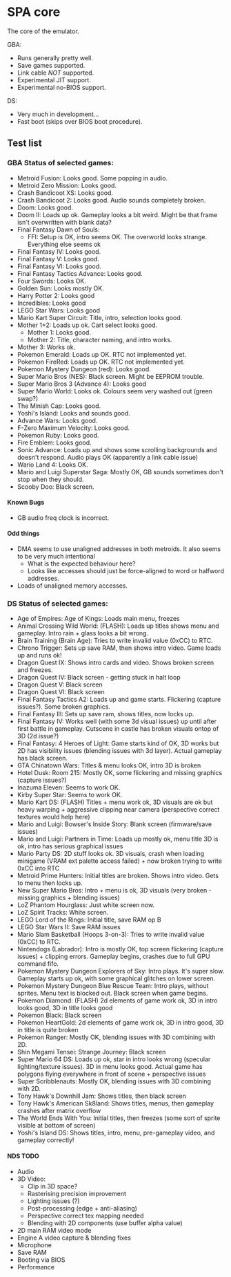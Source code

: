# SPA core
The core of the emulator.

GBA:
- Runs generally pretty well.
- Save games supported.
- Link cable _NOT_ supported.
- Experimental JIT support.
- Experimental no-BIOS support.

DS:
- Very much in development...
- Fast boot (skips over BIOS boot procedure).

## Test list

### GBA Status of selected games:
- Metroid Fusion: Looks good. Some popping in audio.
- Metroid Zero Mission: Looks good.
- Crash Bandicoot XS: Looks good.
- Crash Bandicoot 2: Looks good. Audio sounds completely broken.
- Doom: Looks good.
- Doom II: Loads up ok. Gameplay looks a bit weird. Might be that frame isn't overwritten with blank data?
- Final Fantasy Dawn of Souls:
    - FFI: Setup is OK, intro seems OK. The overworld looks strange. Everything else seems ok
- Final Fantasy IV: Looks good.
- Final Fantasy V: Looks good.
- Final Fantasy VI: Looks good.
- Final Fantasy Tactics Advance: Looks good.
- Four Swords: Looks OK.
- Golden Sun: Looks mostly OK.
- Harry Potter 2: Looks good
- Incredibles: Looks good
- LEGO Star Wars: Looks good
- Mario Kart Super Circuit: Title, intro, selection looks good.
- Mother 1+2: Loads up ok. Cart select looks good.
    - Mother 1: Looks good.
    - Mother 2: Title, character naming, and intro works.
- Mother 3: Works ok.
- Pokemon Emerald: Loads up OK. RTC not implemented yet.
- Pokemon FireRed: Loads up OK. RTC not implemented yet.
- Pokemon Mystery Dungeon (red): Looks good.
- Super Mario Bros (NES): Black screen. Might be EEPROM trouble.
- Super Mario Bros 3 (Advance 4): Looks good
- Super Mario World: Looks ok. Colours seem very washed out (green swap?)
- The Minish Cap: Looks good.
- Yoshi's Island: Looks and sounds good.
- Advance Wars: Looks good.
- F-Zero Maximum Velocity: Looks good.
- Pokemon Ruby: Looks good.
- Fire Emblem: Looks good.
- Sonic Advance: Loads up and shows some scrolling backgrounds and doesn't respond. Audio plays OK (apparently a link cable issue)
- Wario Land 4: Looks OK.
- Mario and Luigi Superstar Saga: Mostly OK, GB sounds sometimes don't stop when they should.
- Scooby Doo: Black screen.

#### Known Bugs
- GB audio freq clock is incorrect.

#### Odd things
- DMA seems to use unaligned addresses in both metroids. It also seems to be very much intentional
    - What is the expected behaviour here?
    - Looks like accesses should just be force-aligned to word or halfword addresses.
- Loads of unaligned memory accesses.

### DS Status of selected games:
- Age of Empires: Age of Kings: Loads main menu, freezes
- Animal Crossing Wild World: (FLASH): Loads up titles shows menu and gameplay. Intro rain + glass looks a bit wrong.
- Brain Training (Brain Age): Tries to write invalid value (0xCC) to RTC.
- Chrono Trigger: Sets up save RAM, then shows intro video. Game loads up and runs ok!
- Dragon Quest IX: Shows intro cards and video. Shows broken screen and freezes.
- Dragon Quest IV: Black screen - getting stuck in halt loop
- Dragon Quest V: Black screen
- Dragon Quest VI: Black screen
- Final Fantasy Tactics A2: Loads up and game starts. Flickering (capture issues?). Some broken graphics.
- Final Fantasy III: Sets up save ram, shows titles, now locks up.
- Final Fantasy IV: Works well (with some 3d visual issues) up until after first battle in gameplay. Cutscene in castle has broken visuals ontop of 3D (2d issue?)
- Final Fantasy: 4 Heroes of Light: Game starts kind of OK, 3D works but 2D has visibility issues (blending issues with 3d layer). Actual gameplay has black screen.
- GTA Chinatown Wars: Titles & menu looks OK, intro 3D is broken
- Hotel Dusk: Room 215: Mostly OK, some flickering and missing graphics (capture issues?)
- Inazuma Eleven: Seems to work OK.
- Kirby Super Star: Seems to work OK.
- Mario Kart DS: (FLASH) Titles + menu work ok, 3D visuals are ok but heavy warping + aggressive clipping near camera (perspective correct textures would help here)
- Mario and Luigi: Bowser's Inside Story: Blank screen (firmware/save issues)
- Mario and Luigi: Partners in Time: Loads up mostly ok, menu title 3D is ok, intro has serious graphical issues
- Mario Party DS: 2D stuff looks ok. 3D visuals, crash when loading minigame (VRAM ext palette access failed) + now broken trying to write 0xCC into RTC
- Metroid Prime Hunters: Initial titles are broken. Shows intro video. Gets to menu then locks up.
- New Super Mario Bros: Intro + menu is ok, 3D visuals (very broken - missing graphics + blending issues)
- LoZ Phantom Hourglass: Just white screen now.
- LoZ Spirit Tracks: White screen.
- LEGO Lord of the Rings: Initial title, save RAM op B
- LEGO Star Wars II: Save RAM issues
- Mario Slam Basketball (Hoops 3-on-3): Tries to write invalid value (0xCC) to RTC.
- Nintendogs (Labrador): Intro is mostly OK, top screen flickering (capture issues) + clipping errors. Gameplay begins, crashes due to full GPU command fifo.
- Pokemon Mystery Dungeon Explorers of Sky: Intro plays. It's super slow. Gameplay starts up ok, with some graphical glitches on lower screen.
- Pokemon Mystery Dungeon Blue Rescue Team: Intro plays, without sprites. Menu text is blocked out. Black screen when game begins.
- Pokemon Diamond: (FLASH) 2d elements of game work ok, 3D in intro looks good, 3D in title looks good
- Pokemon Black: Black screen
- Pokemon HeartGold: 2d elements of game work ok, 3D in intro good, 3D in title is quite broken
- Pokemon Ranger: Mostly OK, blending issues with 3D combining with 2D.
- Shin Megami Tensei: Strange Journey: Black screen
- Super Mario 64 DS: Loads up ok, star in intro looks wrong (specular lighting/texture issues). 3D in menu looks good. Actual game has polygons flying everywhere in front of scene + perspective issues
- Super Scribblenauts: Mostly OK, blending issues with 3D combining with 2D.
- Tony Hawk's Downhill Jam: Shows titles, then black screen
- Tony Hawk's American Sk8land: Shows titles, menus, then gameplay crashes after matrix overflow
- The World Ends With You: Initial titles, then freezes (some sort of sprite visible at bottom of screen)
- Yoshi's Island DS: Shows titles, intro, menu, pre-gameplay video, and gameplay correctly!

#### NDS TODO
- Audio
- 3D Video:
    - Clip in 3D space?
    - Rasterising precision improvement
    - Lighting issues (?)
    - Post-processing (edge + anti-aliasing)
    - Perspective correct tex mapping needed
    - Blending with 2D components (use buffer alpha value)
- 2D main RAM video mode
- Engine A video capture & blending fixes
- Microphone
- Save RAM
- Booting via BIOS
- Performance
